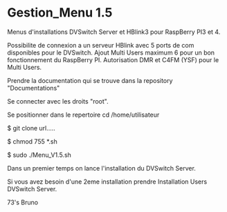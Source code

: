 # Gestion_Menu 1.5
Menus d'installations DVSwitch Server et HBlink3 pour RaspBerry PI3 et 4.

Possibilite de connexion a un serveur HBlink avec 5 ports de com disponibles pour le DVSwitch.
Ajout Multi Users maximum 6 pour un bon fonctionnement du RaspBerry PI. Autorisation DMR et C4FM (YSF) pour le Multi Users.

Prendre la documentation qui se trouve dans la repository "Documentations"

Se connecter avec les droits "root".

Se positionner dans le repertoire cd /home/utilisateur
  
$ git clone url.....

$ chmod 755 *.sh

$ sudo  ./Menu_V1.5.sh

Dans un premier temps on lance l'installation du DVSwitch Server.

Si vous avez besoin d'une 2eme installation prendre Installation Users DVSwitch Server.

73's
Bruno
